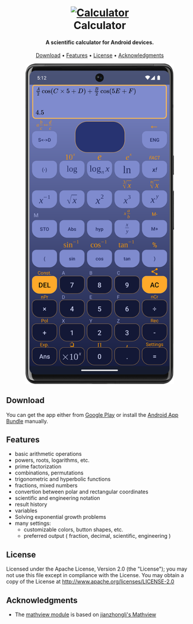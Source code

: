 <h1 align="center">
  <br>
  <a href="https://play.google.com/store/apps/details?id=com.exponential_groth.calculator"><img src="https://play-lh.googleusercontent.com/WdJcgIqEPcxFnkWe5VxAScresHqLibB5RatDEJFslYLZZFXpybBBofcAzXxxta0WE9eJ=w240-h480" alt="Calculator" width="200"></a>
  <br>
  Calculator
  <br>
</h1>

<h4 align="center">A scientific calculator for Android devices.</h4>

<p align="center">
  <a href="#download">Download</a> •
  <a href="#features">Features</a> •
  <a href="#license">License</a> •
  <a href="#acknowledgments">Acknowledgments</a>
</p>

<p align="center">
  <img src = "assets/screenshot_readme.png" width=400>
</p>


## Download

You can get the app either from [Google Play](https://play.google.com/store/apps/details?id=com.exponential_groth.calculator) or install the [Android App Bundle](app/release/app-release.aab) manually.

## Features

- basic arithmetic operations
- powers, roots, logarithms, etc.
- prime factorization
- combinations, permutations
- trigonometric and hyperbolic functions
- fractions, mixed numbers
- convertion between polar and rectangular coordinates
- scientific and engineering notation
- result history
- variables
- Solving exponential growth problems
- many settings:
    - customizable colors, button shapes, etc.
    - preferred output ( fraction, decimal, scientific, engineering )

## License

Licensed under the Apache License, Version 2.0 (the "License");
you may not use this file except in compliance with the License.
You may obtain a copy of the License at http://www.apache.org/licenses/LICENSE-2.0

## Acknowledgments

- The [mathview module](mathview) is based on [jianzhongli's Mathview](https://github.com/jianzhongli/MathView)
